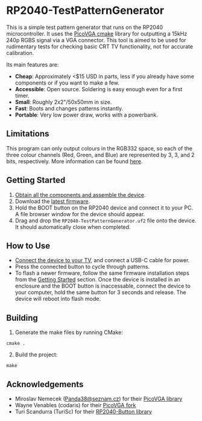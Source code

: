 # RP2040-TestPatternGenerator

This is a simple test pattern generator that runs on the RP2040 microcontroller. It uses the [PicoVGA cmake](https://github.com/codaris/picovga-cmake) library for outputting a 15kHz 240p RGBS signal via a VGA connector. This tool is aimed to be used for rudimentary tests for checking basic CRT TV functionality, not for accurate calibration.  

Its main features are:  
- **Cheap**: Approximately <$15 USD in parts, less if you already have some components or if you want to make a few.
- **Accessible**: Open source. Soldering is easy enough even for a first timer.
- **Small**: Roughly 2x2"/50x50mm in size.
- **Fast**: Boots and changes patterns instantly.
- **Portable**: Very low power draw, works with a powerbank.

## Limitations

This program can only output colours in the RGB332 space, so each of the three colour channels (Red, Green, and Blue) are represented by 3, 3, and 2 bits, respectively. More information can be found [here](https://github.com/nmur/RP2040-TestPatternGenerator/wiki/Limitations).

## Getting Started

1. [Obtain all the components and assemble the device](https://github.com/nmur/RP2040-TestPatternGenerator/wiki/Assembly).
2. Download the [latest firmware](https://github.com/nmur/RP2040-TestPatternGenerator/releases).
3. Hold the BOOT button on the RP2040 device and connect it to your PC. A file browser window for the device should appear.
4. Drag and drop the `RP2040-TestPatternGenerator.uf2` file onto the device. It should automatically close when completed.

## How to Use

- [Connect the device to your TV](https://github.com/nmur/RP2040-TestPatternGenerator/wiki/Frequently-Asked-Questions#how-do-i-connect-this-to-my-crt-tv), and connect a USB-C cable for power.
- Press the connected button to cycle through patterns.
- To flash a newer firmware, follow the same firmware installation steps from the [Getting Started](https://github.com/nmur/RP2040-TestPatternGenerator/tree/main?tab=readme-ov-file#getting-started) section. Once the device is installed in an enclosure and the BOOT button is inaccessable, connect the device to your computer, hold the same button for 3 seconds and release. The device will reboot into flash mode.

## Building

1. Generate the make files by running CMake:
~~~
cmake .
~~~

2. Build the project:
~~~
make
~~~

## Acknowledgements

- Miroslav Nemecek (Panda38@seznam.cz) for their [PicoVGA library](https://github.com/Panda381/PicoVGA)
- Wayne Venables (codaris) for their [PicoVGA fork](https://github.com/codaris/picovga-cmake)
- Turi Scandurra (TuriSc) for their [RP2040-Button library](https://github.com/TuriSc/RP2040-Button)
